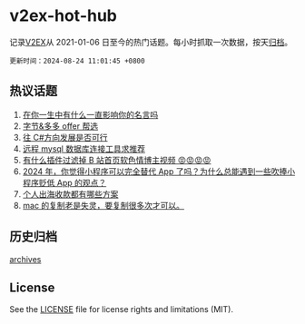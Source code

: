 # v2ex-hot-hub

 记录[V2EX](https://www.v2ex.com/)从 2021-01-06 日至今的热门话题。每小时抓取一次数据，按天[归档](archives)。

`更新时间：2024-08-24 11:01:45 +0800`

## 热议话题

1. [在你一生中有什么一直影响你的名言吗](https://www.v2ex.com/t/1067237)
1. [字节&多多 offer 帮选](https://www.v2ex.com/t/1067206)
1. [往 C#方向发展是否可行](https://www.v2ex.com/t/1067229)
1. [远程 mysql 数据库连接工具求推荐](https://www.v2ex.com/t/1067207)
1. [有什么插件过滤掉 B 站首页软色情博主视频 😡😡😡😡](https://www.v2ex.com/t/1067288)
1. [2024 年，你觉得小程序可以完全替代 App 了吗？为什么总能遇到一些吹捧小程序贬低 App 的观点？](https://www.v2ex.com/t/1067195)
1. [个人出海收款都有哪些方案](https://www.v2ex.com/t/1067219)
1. [mac 的复制老是失灵，要复制很多次才可以。](https://www.v2ex.com/t/1067284)

## 历史归档

[archives](archives)

## License

See the [LICENSE](LICENSE) file for license rights and limitations (MIT).
